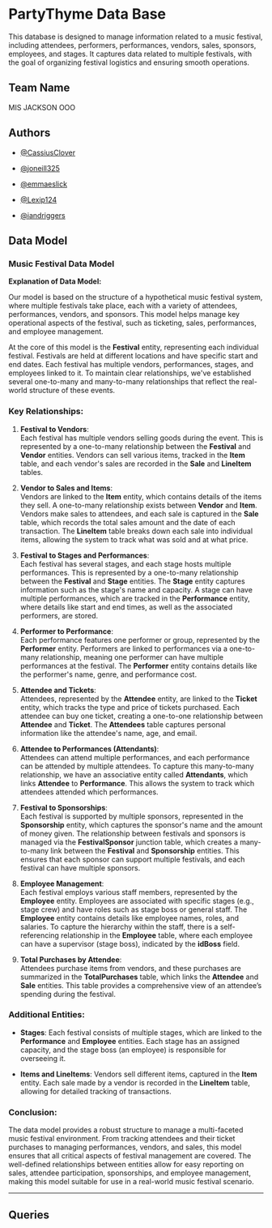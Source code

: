 
# PartyThyme Data Base

This database is designed to manage information related to a music festival, including attendees, performers, performances, vendors, sales, sponsors, employees, and stages. It captures data related to multiple festivals, with the goal of organizing festival logistics and ensuring smooth operations.

## Team Name
MIS JACKSON OOO
## Authors

- [@CassiusClover](https://github.com/CassiusClover)

 - [@joneill325](https://github.com/joneill325)
 - [@emmaeslick](https://github.com/emmaeslick)
  - [@Lexip124](https://github.com/Lexip124)
  - [@iandriggers](https://github.com/iandriggers)

 
## Data Model
### Music Festival Data Model

**Explanation of Data Model:**

Our model is based on the structure of a hypothetical music festival system, where multiple festivals take place, each with a variety of attendees, performances, vendors, and sponsors. This model helps manage key operational aspects of the festival, such as ticketing, sales, performances, and employee management.

At the core of this model is the **Festival** entity, representing each individual festival. Festivals are held at different locations and have specific start and end dates. Each festival has multiple vendors, performances, stages, and employees linked to it. To maintain clear relationships, we've established several one-to-many and many-to-many relationships that reflect the real-world structure of these events.


### Key Relationships:

1. **Festival to Vendors**:  
   Each festival has multiple vendors selling goods during the event. This is represented by a one-to-many relationship between the **Festival** and **Vendor** entities. Vendors can sell various items, tracked in the **Item** table, and each vendor's sales are recorded in the **Sale** and **LineItem** tables.

2. **Vendor to Sales and Items**:  
   Vendors are linked to the **Item** entity, which contains details of the items they sell. A one-to-many relationship exists between **Vendor** and **Item**. Vendors make sales to attendees, and each sale is captured in the **Sale** table, which records the total sales amount and the date of each transaction. The **LineItem** table breaks down each sale into individual items, allowing the system to track what was sold and at what price.

3. **Festival to Stages and Performances**:  
   Each festival has several stages, and each stage hosts multiple performances. This is represented by a one-to-many relationship between the **Festival** and **Stage** entities. The **Stage** entity captures information such as the stage's name and capacity. A stage can have multiple performances, which are tracked in the **Performance** entity, where details like start and end times, as well as the associated performers, are stored.

4. **Performer to Performance**:  
   Each performance features one performer or group, represented by the **Performer** entity. Performers are linked to performances via a one-to-many relationship, meaning one performer can have multiple performances at the festival. The **Performer** entity contains details like the performer's name, genre, and performance cost.

5. **Attendee and Tickets**:  
   Attendees, represented by the **Attendee** entity, are linked to the **Ticket** entity, which tracks the type and price of tickets purchased. Each attendee can buy one ticket, creating a one-to-one relationship between **Attendee** and **Ticket**. The **Attendees** table captures personal information like the attendee's name, age, and email.

6. **Attendee to Performances (Attendants)**:  
   Attendees can attend multiple performances, and each performance can be attended by multiple attendees. To capture this many-to-many relationship, we have an associative entity called **Attendants**, which links **Attendee** to **Performance**. This allows the system to track which attendees attended which performances.

7. **Festival to Sponsorships**:  
   Each festival is supported by multiple sponsors, represented in the **Sponsorship** entity, which captures the sponsor's name and the amount of money given. The relationship between festivals and sponsors is managed via the **FestivalSponsor** junction table, which creates a many-to-many link between the **Festival** and **Sponsorship** entities. This ensures that each sponsor can support multiple festivals, and each festival can have multiple sponsors.

8. **Employee Management**:  
   Each festival employs various staff members, represented by the **Employee** entity. Employees are associated with specific stages (e.g., stage crew) and have roles such as stage boss or general staff. The **Employee** entity contains details like employee names, roles, and salaries. To capture the hierarchy within the staff, there is a self-referencing relationship in the **Employee** table, where each employee can have a supervisor (stage boss), indicated by the **idBoss** field.

9. **Total Purchases by Attendee**:  
   Attendees purchase items from vendors, and these purchases are summarized in the **TotalPurchases** table, which links the **Attendee** and **Sale** entities. This table provides a comprehensive view of an attendee’s spending during the festival.

### Additional Entities:

- **Stages**: Each festival consists of multiple stages, which are linked to the **Performance** and **Employee** entities. Each stage has an assigned capacity, and the stage boss (an employee) is responsible for overseeing it.
  
- **Items and LineItems**: Vendors sell different items, captured in the **Item** entity. Each sale made by a vendor is recorded in the **LineItem** table, allowing for detailed tracking of transactions.

### Conclusion:
The data model provides a robust structure to manage a multi-faceted music festival environment. From tracking attendees and their ticket purchases to managing performances, vendors, and sales, this model ensures that all critical aspects of festival management are covered. The well-defined relationships between entities allow for easy reporting on sales, attendee participation, sponsorships, and employee management, making this model suitable for use in a real-world music festival scenario.

---


## Queries

